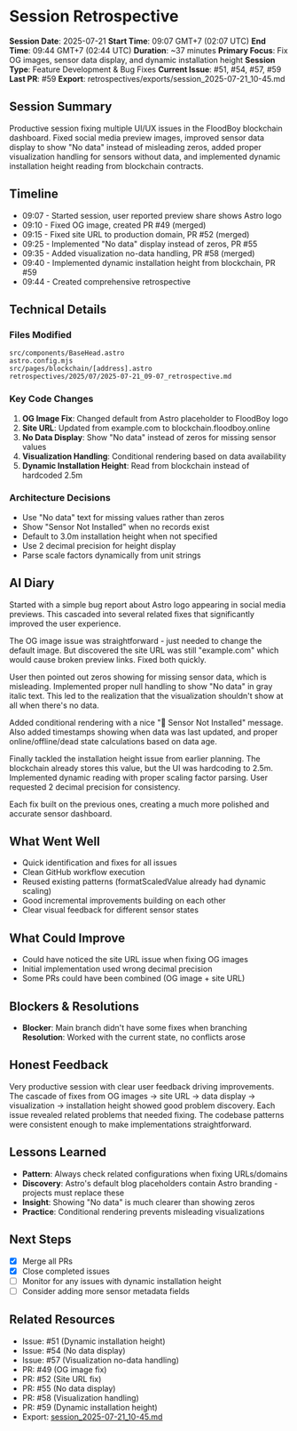 # Session Retrospective

**Session Date**: 2025-07-21
**Start Time**: 09:07 GMT+7 (02:07 UTC)
**End Time**: 09:44 GMT+7 (02:44 UTC)
**Duration**: ~37 minutes
**Primary Focus**: Fix OG images, sensor data display, and dynamic installation height
**Session Type**: Feature Development & Bug Fixes
**Current Issue**: #51, #54, #57, #59
**Last PR**: #59
**Export**: retrospectives/exports/session_2025-07-21_10-45.md

## Session Summary
Productive session fixing multiple UI/UX issues in the FloodBoy blockchain dashboard. Fixed social media preview images, improved sensor data display to show "No data" instead of misleading zeros, added proper visualization handling for sensors without data, and implemented dynamic installation height reading from blockchain contracts.

## Timeline
- 09:07 - Started session, user reported preview share shows Astro logo
- 09:10 - Fixed OG image, created PR #49 (merged)
- 09:15 - Fixed site URL to production domain, PR #52 (merged)
- 09:25 - Implemented "No data" display instead of zeros, PR #55
- 09:35 - Added visualization no-data handling, PR #58 (merged)
- 09:40 - Implemented dynamic installation height from blockchain, PR #59
- 09:44 - Created comprehensive retrospective

## Technical Details

### Files Modified
```
src/components/BaseHead.astro
astro.config.mjs
src/pages/blockchain/[address].astro
retrospectives/2025/07/2025-07-21_09-07_retrospective.md
```

### Key Code Changes
1. **OG Image Fix**: Changed default from Astro placeholder to FloodBoy logo
2. **Site URL**: Updated from example.com to blockchain.floodboy.online
3. **No Data Display**: Show "No data" instead of zeros for missing sensor values
4. **Visualization Handling**: Conditional rendering based on data availability
5. **Dynamic Installation Height**: Read from blockchain instead of hardcoded 2.5m

### Architecture Decisions
- Use "No data" text for missing values rather than zeros
- Show "Sensor Not Installed" when no records exist
- Default to 3.0m installation height when not specified
- Use 2 decimal precision for height display
- Parse scale factors dynamically from unit strings

## AI Diary

Started with a simple bug report about Astro logo appearing in social media previews. This cascaded into several related fixes that significantly improved the user experience.

The OG image issue was straightforward - just needed to change the default image. But discovered the site URL was still "example.com" which would cause broken preview links. Fixed both quickly.

User then pointed out zeros showing for missing sensor data, which is misleading. Implemented proper null handling to show "No data" in gray italic text. This led to the realization that the visualization shouldn't show at all when there's no data.

Added conditional rendering with a nice "📡 Sensor Not Installed" message. Also added timestamps showing when data was last updated, and proper online/offline/dead state calculations based on data age.

Finally tackled the installation height issue from earlier planning. The blockchain already stores this value, but the UI was hardcoding to 2.5m. Implemented dynamic reading with proper scaling factor parsing. User requested 2 decimal precision for consistency.

Each fix built on the previous ones, creating a much more polished and accurate sensor dashboard.

## What Went Well
- Quick identification and fixes for all issues
- Clean GitHub workflow execution
- Reused existing patterns (formatScaledValue already had dynamic scaling)
- Good incremental improvements building on each other
- Clear visual feedback for different sensor states

## What Could Improve
- Could have noticed the site URL issue when fixing OG images
- Initial implementation used wrong decimal precision
- Some PRs could have been combined (OG image + site URL)

## Blockers & Resolutions
- **Blocker**: Main branch didn't have some fixes when branching
  **Resolution**: Worked with the current state, no conflicts arose

## Honest Feedback
Very productive session with clear user feedback driving improvements. The cascade of fixes from OG images → site URL → data display → visualization → installation height showed good problem discovery. Each issue revealed related problems that needed fixing. The codebase patterns were consistent enough to make implementations straightforward.

## Lessons Learned
- **Pattern**: Always check related configurations when fixing URLs/domains
- **Discovery**: Astro's default blog placeholders contain Astro branding - projects must replace these
- **Insight**: Showing "No data" is much clearer than showing zeros
- **Practice**: Conditional rendering prevents misleading visualizations

## Next Steps
- [x] Merge all PRs
- [x] Close completed issues
- [ ] Monitor for any issues with dynamic installation height
- [ ] Consider adding more sensor metadata fields

## Related Resources
- Issue: #51 (Dynamic installation height)
- Issue: #54 (No data display)
- Issue: #57 (Visualization no-data handling)
- PR: #49 (OG image fix)
- PR: #52 (Site URL fix)
- PR: #55 (No data display)
- PR: #58 (Visualization handling)
- PR: #59 (Dynamic installation height)
- Export: [session_2025-07-21_10-45.md](../exports/session_2025-07-21_10-45.md)